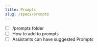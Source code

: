 ```yaml
---
title: Prompts
slug: /specs/prompts
---
```


- [ ] /prompts folder
- [ ] How to add to prompts
- [ ] Assistants can have suggested Prompts

